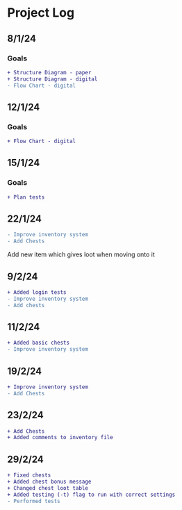 # Project Log

## 8/1/24
### Goals
```diff
+ Structure Diagram - paper
+ Structure Diagram - digital
- Flow Chart - digital
```


## 12/1/24
### Goals
```diff
+ Flow Chart - digital
```

## 15/1/24
### Goals
```diff
+ Plan tests
```

## 22/1/24
```diff
- Improve inventory system
- Add Chests
```
Add new item which gives loot when moving onto it

## 9/2/24
```diff
+ Added login tests
- Improve inventory system
- Add chests
```

## 11/2/24
```diff
+ Added basic chests
- Improve inventory system
```

## 19/2/24
```diff
+ Improve inventory system
- Add Chests
```

## 23/2/24
```diff
+ Add Chests
+ Added comments to inventory file
```

## 29/2/24
```diff
+ Fixed chests
+ Added chest bonus message
+ Changed chest loot table
+ Added testing (-t) flag to run with correct settings
- Performed tests
```